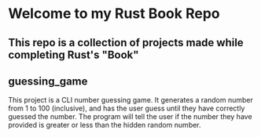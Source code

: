# Welcome to my Rust Book Repo

## This repo is a collection of projects made while completing Rust's "Book"

## guessing_game

This project is a CLI number guessing game. It generates a random number from 1 to 100 (inclusive), and has the user guess until they have correctly guessed the number. The program will tell the user if the number they have provided is greater or less than the hidden random number.
